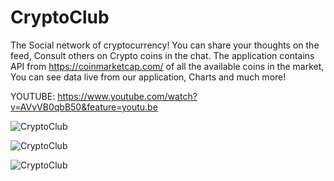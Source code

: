# CryptoClub
The Social network of cryptocurrency!
You can share your thoughts on the feed, Consult others on Crypto coins in the chat.
The application contains API from https://coinmarketcap.com/ of all the available coins in the market,
You can see data live from our application, Charts and much more!

YOUTUBE:  https://www.youtube.com/watch?v=AVvVB0qbB50&feature=youtu.be



![CryptoClub](https://i.makeagif.com/media/7-02-2021/IOCUcL.gif)

![CryptoClub](https://i.makeagif.com/media/7-02-2021/KaHLc-.gif)

![CryptoClub](https://i.makeagif.com/media/7-02-2021/TneJ_o.gif)
